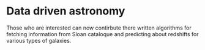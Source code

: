 # Data driven astronomy
Those who are interested can now contirbute there written algorithms for fetching information from Sloan cataloque and predicting about redshifts for various types of galaxies.
